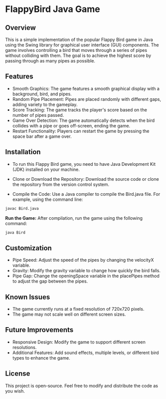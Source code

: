 # FlappyBird Java Game
## Overview
This is a simple implementation of the popular Flappy Bird game in Java using the Swing library for graphical user interface (GUI) components. The game involves controlling a bird that moves through a series of pipes without colliding with them. The goal is to achieve the highest score by passing through as many pipes as possible.

## Features
- Smooth Graphics: The game features a smooth graphical display with a background, bird, and pipes.
- Random Pipe Placement: Pipes are placed randomly with different gaps, adding variety to the gameplay.
- Score Tracking: The game tracks the player's score based on the number of pipes passed.
- Game Over Detection: The game automatically detects when the bird collides with a pipe or goes off-screen, ending the game.
- Restart Functionality: Players can restart the game by pressing the space bar after a game over.

## Installation
- To run this Flappy Bird game, you need to have Java Development Kit (JDK) installed on your machine.

- Clone or Download the Repository: Download the source code or clone the repository from the version control system.
- Compile the Code: Use a Java compiler to compile the Bird.java file. For example, using the command line:
```bash
javac Bird.java
```
**Run the Game:** After compilation, run the game using the following command:
```bash
java Bird
```

## Customization
- Pipe Speed: Adjust the speed of the pipes by changing the velocityX variable.
- Gravity: Modify the gravity variable to change how quickly the bird falls.
- Pipe Gap: Change the openingSpace variable in the placePipes method to adjust the gap between the pipes.
  
## Known Issues
- The game currently runs at a fixed resolution of 720x720 pixels.
- The game may not scale well on different screen sizes.
  
## Future Improvements
- Responsive Design: Modify the game to support different screen resolutions.
- Additional Features: Add sound effects, multiple levels, or different bird types to enhance the game.
  
## License
This project is open-source. Feel free to modify and distribute the code as you wish.
